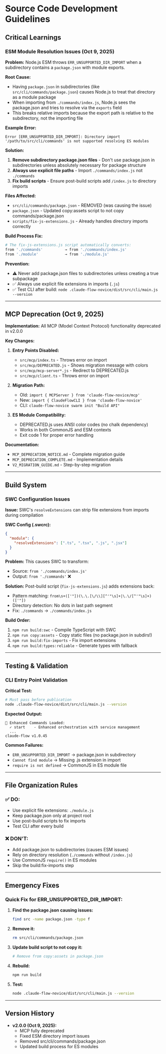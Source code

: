# Source Code Development Guidelines

## Critical Learnings

### ESM Module Resolution Issues (Oct 9, 2025)

**Problem:** Node.js ESM throws `ERR_UNSUPPORTED_DIR_IMPORT` when a subdirectory contains a `package.json` with module exports.

**Root Cause:**
- Having `package.json` in subdirectories (like `src/cli/commands/package.json`) causes Node.js to treat that directory as a module package
- When importing from `./commands/index.js`, Node.js sees the package.json and tries to resolve via the `exports` field
- This breaks relative imports because the export path is relative to the subdirectory, not the importing file

**Example Error:**
```
Error [ERR_UNSUPPORTED_DIR_IMPORT]: Directory import
'/path/to/src/cli/commands' is not supported resolving ES modules
```

**Solution:**
1. **Remove subdirectory package.json files** - Don't use package.json in subdirectories unless absolutely necessary for package structure
2. **Always use explicit file paths** - Import `./commands/index.js` not `./commands`
3. **Fix build scripts** - Ensure post-build scripts add `/index.js` to directory imports

**Files Affected:**
- `src/cli/commands/package.json` - REMOVED (was causing the issue)
- `package.json` - Updated copy:assets script to not copy commands/package.json
- `scripts/fix-js-extensions.js` - Already handles directory imports correctly

**Build Process Fix:**
```bash
# The fix-js-extensions.js script automatically converts:
from './commands'          → from './commands/index.js'
from './module'            → from './module.js'
```

**Prevention:**
- ⚠️ Never add package.json files to subdirectories unless creating a true subpackage
- ✅ Always use explicit file extensions in imports (`.js`)
- ✅ Test CLI after build: `node .claude-flow-novice/dist/src/cli/main.js --version`

---

## MCP Deprecation (Oct 9, 2025)

**Implementation:** All MCP (Model Context Protocol) functionality deprecated in v2.0.0

**Key Changes:**
1. **Entry Points Disabled:**
   - `src/mcp/index.ts` - Throws error on import
   - `src/mcp/DEPRECATED.js` - Shows migration message with colors
   - `src/mcp/mcp-server*.js` - Redirect to DEPRECATED.js
   - `src/mcp/client.ts` - Throws error on import

2. **Migration Path:**
   - Old: `import { MCPServer } from 'claude-flow-novice/mcp'`
   - New: `import { ClaudeFlowCLI } from 'claude-flow-novice'`
   - CLI: `claude-flow-novice swarm init "Build API"`

3. **ES Module Compatibility:**
   - DEPRECATED.js uses ANSI color codes (no chalk dependency)
   - Works in both CommonJS and ESM contexts
   - Exit code 1 for proper error handling

**Documentation:**
- `MCP_DEPRECATION_NOTICE.md` - Complete migration guide
- `MCP_DEPRECATION_COMPLETE.md` - Implementation details
- `V2_MIGRATION_GUIDE.md` - Step-by-step migration

---

## Build System

### SWC Configuration Issues

**Issue:** SWC's `resolveExtensions` can strip file extensions from imports during compilation

**SWC Config (.swcrc):**
```json
{
  "module": {
    "resolveExtensions": [".ts", ".tsx", ".js", ".jsx"]
  }
}
```

**Problem:** This causes SWC to transform:
- Source: `from './commands/index.js'`
- Output: `from './commands'` ❌

**Solution:** Post-build script (`fix-js-extensions.js`) adds extensions back:
- Pattern matching: `from\s+(['"])(\.\.[\/\\][^'"\s]+|\.\/[^'"\s]+)(['"])`
- Directory detection: No dots in last path segment
- Fix: `./commands` → `./commands/index.js`

**Build Order:**
1. `npm run build:swc` - Compile TypeScript with SWC
2. `npm run copy:assets` - Copy static files (no package.json in subdirs!)
3. `npm run build:fix-imports` - Fix import extensions
4. `npm run build:types:reliable` - Generate types with fallback

---

## Testing & Validation

### CLI Entry Point Validation

**Critical Test:**
```bash
# Must pass before publication
node .claude-flow-novice/dist/src/cli/main.js --version
```

**Expected Output:**
```
🚀 Enhanced Commands Loaded:
  ✓ start    - Enhanced orchestration with service management
  ...
claude-flow v1.0.45
```

**Common Failures:**
- `ERR_UNSUPPORTED_DIR_IMPORT` → package.json in subdirectory
- `Cannot find module` → Missing .js extension in import
- `require is not defined` → CommonJS in ES module file

---

## File Organization Rules

### ✅ DO:
- Use explicit file extensions: `./module.js`
- Keep package.json only at project root
- Use post-build scripts to fix imports
- Test CLI after every build

### ❌ DON'T:
- Add package.json to subdirectories (causes ESM issues)
- Rely on directory resolution (`./commands` without `/index.js`)
- Use CommonJS `require()` in ES modules
- Skip the build:fix-imports step

---

## Emergency Fixes

### Quick Fix for ERR_UNSUPPORTED_DIR_IMPORT:

1. **Find the package.json causing issues:**
   ```bash
   find src -name package.json -type f
   ```

2. **Remove it:**
   ```bash
   rm src/cli/commands/package.json
   ```

3. **Update build script to not copy it:**
   ```bash
   # Remove from copy:assets in package.json
   ```

4. **Rebuild:**
   ```bash
   npm run build
   ```

5. **Test:**
   ```bash
   node .claude-flow-novice/dist/src/cli/main.js --version
   ```

---

## Version History

- **v2.0.0 (Oct 9, 2025):**
  - MCP fully deprecated
  - Fixed ESM directory import issues
  - Removed src/cli/commands/package.json
  - Updated build process for ES modules
